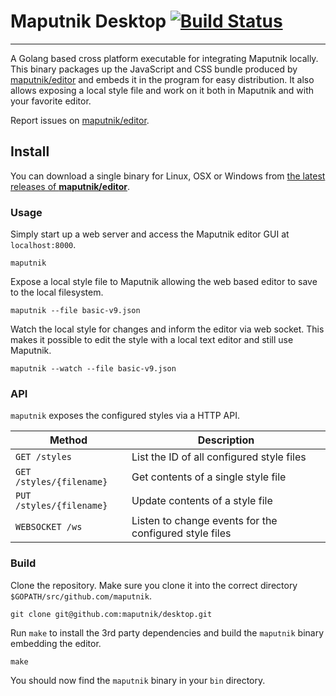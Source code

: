 # Maputnik Desktop [![Build Status](https://travis-ci.org/maputnik/desktop.svg?branch=master)](https://travis-ci.org/maputnik/desktop)

---

A Golang based cross platform executable for integrating Maputnik locally.
This binary packages up the JavaScript and CSS bundle produced by [maputnik/editor](https://github.com/maputnik/desktop)
and embeds it in the program for easy distribution. It also allows
exposing a local style file and work on it both in Maputnik and with your favorite
editor.

Report issues on [maputnik/editor](https://github.com/maputnik/editor).

## Install

You can download a single binary for Linux, OSX or Windows from [the latest releases of **maputnik/editor**](https://github.com/maputnik/editor/releases/latest).

### Usage

Simply start up a web server and access the Maputnik editor GUI at `localhost:8000`.

```
maputnik
```

Expose a local style file to Maputnik allowing the web based editor
to save to the local filesystem.

```
maputnik --file basic-v9.json
```

Watch the local style for changes and inform the editor via web socket.
This makes it possible to edit the style with a local text editor and still
use Maputnik.

```
maputnik --watch --file basic-v9.json
```

### API

`maputnik` exposes the configured styles via a HTTP API.

| Method                          | Description
|---------------------------------|---------------------------------------
| `GET /styles`                   | List the ID of all configured style files
| `GET /styles/{filename}`        | Get contents of a single style file
| `PUT /styles/{filename}`        | Update contents of a style file
| `WEBSOCKET /ws`                 | Listen to change events for the configured style files

### Build

Clone the repository. Make sure you clone it into the correct directory `$GOPATH/src/github.com/maputnik`.

```
git clone git@github.com:maputnik/desktop.git
```

Run `make` to install the 3rd party dependencies and build the `maputnik` binary embedding the editor.

```
make
```

You should now find the `maputnik` binary in your `bin` directory.
